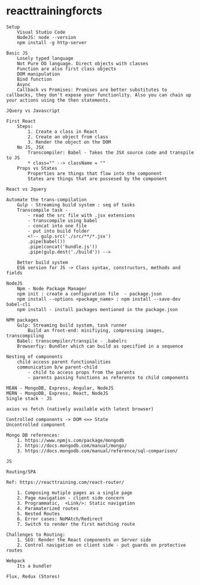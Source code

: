 # reacttrainingforcts

    Setup
        Visual Studio Code
        NodeJS: node --version
        npm install -g http-server

    Basic JS
        Losely typed language
        Not Pure OO language. Direct objects with classes
        Function are also first class objects
        DOM manipulation
        Bind function
        Async
        Callback vs Promises: Promises are better substitutes to callbacks, they don't expose your functionlity. Also you can chain up your actions using the then statements.

    JQuery vs Javascript
    
    First React
        Steps:
            1. Create a class in React
            2. Create an object from class
            3. Render the object on the DOM
        No JS, JSX
            Transcompiler: Babel - Takes the JSX source code and transpile to JS
            * class="" --> className = ""
        Props vs States
            Properties are things that flow into the component
            States are things that are possesed by the component

    React vs Jquery

    Automate the trans-compilation
        Gulp - Streaming build system : seq of tasks
        Transcompile task - 
            - read the src file with .jsx extensions
            - transcompile using babel
            - concat into one file
            - put into build folder
            <!-- gulp.src('./src/**/*.jsx')
            .pipe(babel())
            .pipe(concat('bundle.js'))
            .pipe(gulp.dest('./build')) -->

        Better build system
        ES6 version for JS -> Class syntax, constructors, methods and fields

    NodeJS
        Npm - Node Package Manager 
        npm init : create a configuration file  - package.json
        npm install --options <package_name> : npm install --save-dev babel-cli
        npm install - install packages mentioned in the package.json
    
    NPM packages
        Gulp: Streaming build system, task runner
            Build an front-end: minifiying, compressing images, transcompiling
        Babel: transcompiler/transpile - .babelrc
        Browserfiy: Bundler which can build as specified in a sequence

    Nesting of components
        child access parent functionalities
        communication b/w parent-child
            - child to access props from the parents
            - parents passing functions as reference to child components

    MEAN - MongoDB, Express, Angular, NodeJS
    MERN - MongoDB, Express, React, NodeJS
    Single stack - JS

    axios vs fetch (natively available with latest browser)    

    Controlled components -> DOM <=> State
    Uncontrolled component

    Mongo DB references:
        1. https://www.npmjs.com/package/mongodb
        2. https://docs.mongodb.com/manual/mongo/
        3. https://docs.mongodb.com/manual/reference/sql-comparison/
    
    JS 

    Routing/SPA

    Ref: https://reacttraining.com/react-router/

        1. Composing mutiple pages as a single page
        2. Page navigation - client side concern
        3. Programmatic,  <Link/>: Static navigation
        4. Paramaterized routes
        5. Nested Routes
        6. Error cases: NoMAtch/Redirect
        7. Switch to render the first matching route

    Challenges to Routing:
        1. SEO: Render the React components on Server side
        2. Control navigation on client side - put guards on protective routes
   
    Webpack
        Its a bundler

    Flux, Redux (Stores) 

